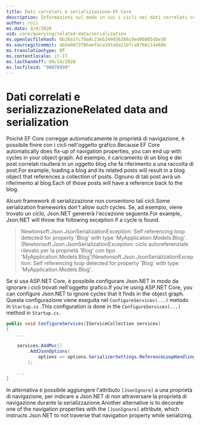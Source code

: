 ```yaml
---
title: Dati correlati e serializzazione-EF Core
description: Informazioni sul modo in cui i cicli nei dati correlati con Entity Framework Core possono influenzare i Framework di serializzazione
author: roji
ms.date: 9/8/2020
uid: core/querying/related-data/serialization
ms.openlocfilehash: 6b28a1fc79a8c23e5249d36386c8ed06805dbe30
ms.sourcegitcommit: abda0872f86eefeca191a9a11bfca976bc14468b
ms.translationtype: MT
ms.contentlocale: it-IT
ms.lasthandoff: 09/14/2020
ms.locfileid: "90078939"
---
```

# <a name="related-data-and-serialization"></a><span data-ttu-id="35451-103">Dati correlati e serializzazione</span><span class="sxs-lookup"><span data-stu-id="35451-103">Related data and serialization</span></span>

<span data-ttu-id="35451-104">Poiché EF Core corregge automaticamente le proprietà di navigazione, è possibile finire con i cicli nell'oggetto grafico.</span><span class="sxs-lookup"><span data-stu-id="35451-104">Because EF Core automatically does fix-up of navigation properties, you can end up with cycles in your object graph.</span></span> <span data-ttu-id="35451-105">Ad esempio, il caricamento di un blog e dei post correlati risulterà in un oggetto blog che fa riferimento a una raccolta di post.</span><span class="sxs-lookup"><span data-stu-id="35451-105">For example, loading a blog and its related posts will result in a blog object that references a collection of posts.</span></span> <span data-ttu-id="35451-106">Ognuno di tali post avrà un riferimento al blog.</span><span class="sxs-lookup"><span data-stu-id="35451-106">Each of those posts will have a reference back to the blog.</span></span>

<span data-ttu-id="35451-107">Alcuni framework di serializzazione non consentono tali cicli.</span><span class="sxs-lookup"><span data-stu-id="35451-107">Some serialization frameworks don't allow such cycles.</span></span> <span data-ttu-id="35451-108">Se, ad esempio, viene trovato un ciclo, Json.NET genererà l'eccezione seguente.</span><span class="sxs-lookup"><span data-stu-id="35451-108">For example, Json.NET will throw the following exception if a cycle is found.</span></span>

> <span data-ttu-id="35451-109">Newtonsoft.Json.JsonSerializationException: Self referencing loop detected for property 'Blog' with type 'MyApplication.Models.Blog'. (Newtonsoft.Json.JsonSerializationException: ciclo autoreferenziale rilevato per la proprietà 'Blog' con tipo 'MyApplication.Models.Blog')</span><span class="sxs-lookup"><span data-stu-id="35451-109">Newtonsoft.Json.JsonSerializationException: Self referencing loop detected for property 'Blog' with type 'MyApplication.Models.Blog'.</span></span>

<span data-ttu-id="35451-110">Se si usa ASP.NET Core, è possibile configurare Json.NET in modo da ignorare i cicli trovati nell'oggetto grafico.</span><span class="sxs-lookup"><span data-stu-id="35451-110">If you're using ASP.NET Core, you can configure Json.NET to ignore cycles that it finds in the object graph.</span></span> <span data-ttu-id="35451-111">Questa configurazione viene eseguita nel `ConfigureServices(...)` metodo in `Startup.cs` .</span><span class="sxs-lookup"><span data-stu-id="35451-111">This configuration is done in the `ConfigureServices(...)` method in `Startup.cs`.</span></span>

```csharp
public void ConfigureServices(IServiceCollection services)
{
    ...

    services.AddMvc()
        .AddJsonOptions(
            options => options.SerializerSettings.ReferenceLoopHandling = Newtonsoft.Json.ReferenceLoopHandling.Ignore
        );

    ...
}
```

<span data-ttu-id="35451-112">In alternativa è possibile aggiungere l'attributo `[JsonIgnore]` a una proprietà di navigazione, per indicare a Json.NET di non attraversare la proprietà di navigazione durante la serializzazione.</span><span class="sxs-lookup"><span data-stu-id="35451-112">Another alternative is to decorate one of the navigation properties with the `[JsonIgnore]` attribute, which instructs Json.NET to not traverse that navigation property while serializing.</span></span>
